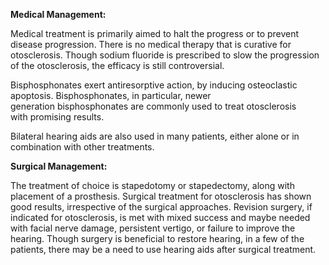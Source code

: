 **Medical Management:**

Medical treatment is primarily aimed to halt the progress or to prevent disease progression. There is no medical therapy that is curative for otosclerosis. Though sodium fluoride is prescribed to slow the progression of the otosclerosis, the efficacy is still controversial.

Bisphosphonates exert antiresorptive action, by inducing osteoclastic apoptosis. Bisphosphonates, in particular, newer generation bisphosphonates are commonly used to treat otosclerosis with promising results.

Bilateral hearing aids are also used in many patients, either alone or in combination with other treatments.

**Surgical Management:**

The treatment of choice is stapedotomy or stapedectomy, along with placement of a prosthesis. Surgical treatment for otosclerosis has shown good results, irrespective of the surgical approaches. Revision surgery, if indicated for otosclerosis, is met with mixed success and maybe needed with facial nerve damage, persistent vertigo, or failure to improve the hearing. Though surgery is beneficial to restore hearing, in a few of the patients, there may be a need to use hearing aids after surgical treatment.